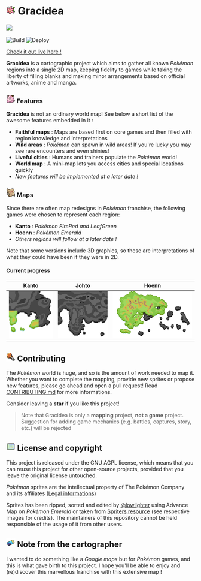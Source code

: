 # ![](/client/static/copyrighted/imgs/icons/gracidea.png) Gracidea

![](/.github/README/animated_map.gif)

![Build](https://github.com/lowlighter/gracidea/workflows/Build/badge.svg)
![Deploy](https://img.shields.io/badge/%20-Gracidea-black.svg?logo=deno)


[Check it out live here !](https://gracidea.deno.dev/)

**Gracidea** is a cartographic project which aims to gather all known *Pokémon* regions into a single 2D map, keeping fidelity to games while taking the liberty of filling blanks and making minor arrangements based on official artworks, anime and manga.

### ![](/client/static/copyrighted/imgs/icons/pokedoll.png) Features

**Gracidea** is not an ordinary world map! See below a short list of the awesome features embedded in it :

* **Faithful maps** : Maps are based first on core games and then filled with region knowledge and interpretations
* **Wild areas** : *Pokémon* can spawn in wild areas! If you're lucky you may see rare encounters and even shinies!
* **Liveful cities** : Humans and trainers populate the *Pokémon* world!
* **World map** : A mini-map lets you access cities and special locations quickly
* *New features will be implemented at a later date !*

### ![](/client/static/copyrighted/imgs/icons/map.png) Maps

Since there are often map redesigns in *Pokémon* franchise, the following games were chosen to represent each region:
* **Kanto** : *Pokémon FireRed and LeafGreen*
* **Hoenn** : *Pokémon Emerald*
* *Others regions will follow at a later date !*

Note that some versions include 3D graphics, so these are interpretations of what they could have been if they were in 2D.

#### Current progress

| Kanto | Johto | Hoenn |
| :---: | :---: | :---: |
| ![Kanto](/client/static/copyrighted/imgs/regions/kanto.png) | ![Johto](/client/static/copyrighted/imgs/regions/johto.png) | ![Hoenn](/client/static/copyrighted/imgs/regions/hoenn.png) |

## ![](/client/static/copyrighted/imgs/icons/contribute.png) Contributing

The *Pokémon* world is huge, and so is the amount of work needed to map it. Whether you want to complete the mapping, provide new sprites or propose new features, please go ahead and open a pull request!
Read [CONTRIBUTING.md](/CONTRIBUTING.md) for more informations.

Consider leaving a **star** if you like this project!

> Note that Gracidea is only a **mapping** project, **not a game** project. Suggestion for adding game mechanics (e.g. battles, captures, story, etc.) will be rejected 

## ![](/client/static/copyrighted/imgs/icons/licenses.png) License and copyright

This project is released under the GNU AGPL license, which means that you can reuse this project for other open-source projects, provided that you leave the original license untouched.

*Pokémon* sprites are the intellectual property of The Pokémon Company and its affiliates ([Legal informations](https://www.pokemon.com/us/legal/))

Sprites has been ripped, sorted and edited by [@lowlighter](https://github.com/lowlighter/) using Advance Map on *Pokémon Emerald* or taken from [Spriters resource](https://www.spriters-resource.com/game_boy_advance/pokemonemerald/) (see respective images for credits).
The maintainers of this repository cannot be held responsible of the usage of it from other users.

## ![](/client/static/copyrighted/imgs/icons/note.png) Note from the cartographer

I wanted to do something like a *Google maps* but for *Pokémon* games, and this is what gave birth to this project.
I hope you'll be able to enjoy and (re)discover this marvellous franchise with this extensive map !

